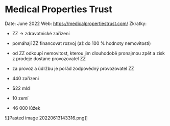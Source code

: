 # Medical Properties Trust
Date: June 2022
Web: https://medicalpropertiestrust.com/
Zkratky:
- ZZ -> zdravotnické zařízení

- pomáhají ZZ financovat rozvoj (až do 100 % hodnoty nemovitosti)
- od ZZ odkoupí nemovitost, kterou jim dlouhodobě pronajmou zpět a zisk z prodeje dostane provozovatel ZZ
- za provoz a údržbu je pořád zodpovědný provozovatel ZZ

- 440 zařízeni
- $22 mld
- 10 zemí
- 46 000 lůžek

![[Pasted image 20220613143316.png]]